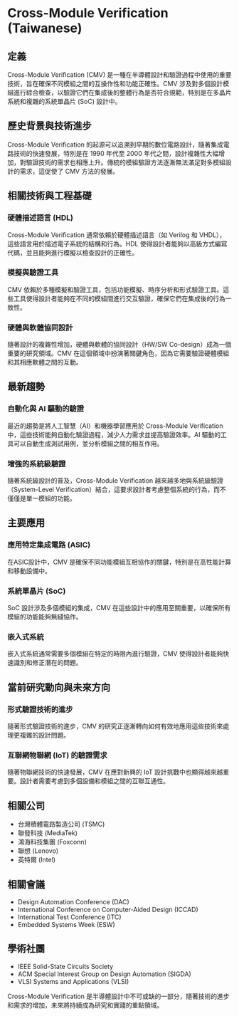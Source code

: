 # Cross-Module Verification (Taiwanese)

## 定義

Cross-Module Verification (CMV) 是一種在半導體設計和驗證過程中使用的重要技術，旨在確保不同模組之間的互操作性和功能正確性。CMV 涉及對多個設計模組進行綜合檢查，以驗證它們在集成後的整體行為是否符合規範，特別是在多晶片系統和複雜的系統單晶片 (SoC) 設計中。

## 歷史背景與技術進步

Cross-Module Verification 的起源可以追溯到早期的數位電路設計，隨著集成電路技術的快速發展，特別是在 1990 年代至 2000 年代之間，設計複雜性大幅增加，對驗證技術的需求也相應上升。傳統的模組驗證方法逐漸無法滿足對多模組設計的需求，這促使了 CMV 方法的發展。

## 相關技術與工程基礎

### 硬體描述語言 (HDL)

Cross-Module Verification 通常依賴於硬體描述語言（如 Verilog 和 VHDL），這些語言用於描述電子系統的結構和行為。HDL 使得設計者能夠以高級方式編寫代碼，並且能夠進行模擬以檢查設計的正確性。

### 模擬與驗證工具

CMV 依賴於多種模擬和驗證工具，包括功能模擬、時序分析和形式驗證工具。這些工具使得設計者能夠在不同的模組間進行交互驗證，確保它們在集成後的行為一致性。

### 硬體與軟體協同設計

隨著設計的複雜性增加，硬體與軟體的協同設計（HW/SW Co-design）成為一個重要的研究領域。CMV 在這個領域中扮演著關鍵角色，因為它需要驗證硬體模組和其相應軟體之間的互動。

## 最新趨勢

### 自動化與 AI 驅動的驗證

最近的趨勢是將人工智慧（AI）和機器學習應用於 Cross-Module Verification 中，這些技術能夠自動化驗證過程，減少人力需求並提高驗證效率。AI 驅動的工具可以自動生成測試用例，並分析模組之間的相互作用。

### 增強的系統級驗證

隨著系統級設計的普及，Cross-Module Verification 越來越多地與系統級驗證（System-Level Verification）結合，這要求設計者考慮整個系統的行為，而不僅僅是單一模組的功能。

## 主要應用

### 應用特定集成電路 (ASIC)

在ASIC設計中，CMV 是確保不同功能模組互相協作的關鍵，特別是在高性能計算和移動設備中。

### 系統單晶片 (SoC)

SoC 設計涉及多個模組的集成，CMV 在這些設計中的應用至關重要，以確保所有模組的功能能夠無縫協作。

### 嵌入式系統

嵌入式系統通常需要多個模組在特定的時限內進行驗證，CMV 使得設計者能夠快速識別和修正潛在的問題。

## 當前研究動向與未來方向

### 形式驗證技術的進步

隨著形式驗證技術的進步，CMV 的研究正逐漸轉向如何有效地應用這些技術來處理更複雜的設計問題。

### 互聯網物聯網 (IoT) 的驗證需求

隨著物聯網技術的快速發展，CMV 在應對新興的 IoT 設計挑戰中也顯得越來越重要。設計者需要考慮到多個設備和模組之間的互聯互通性。

## 相關公司

- 台灣積體電路製造公司 (TSMC)
- 聯發科技 (MediaTek)
- 鴻海科技集團 (Foxconn)
- 聯想 (Lenovo)
- 英特爾 (Intel)

## 相關會議

- Design Automation Conference (DAC)
- International Conference on Computer-Aided Design (ICCAD)
- International Test Conference (ITC)
- Embedded Systems Week (ESW)

## 學術社團

- IEEE Solid-State Circuits Society
- ACM Special Interest Group on Design Automation (SIGDA)
- VLSI Systems and Applications (VLSI)

Cross-Module Verification 是半導體設計中不可或缺的一部分，隨著技術的進步和需求的增加，未來將持續成為研究和實踐的重點領域。